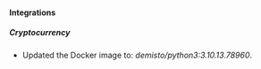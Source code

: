 #### Integrations
##### Cryptocurrency
- Updated the Docker image to: *demisto/python3:3.10.13.78960*.
